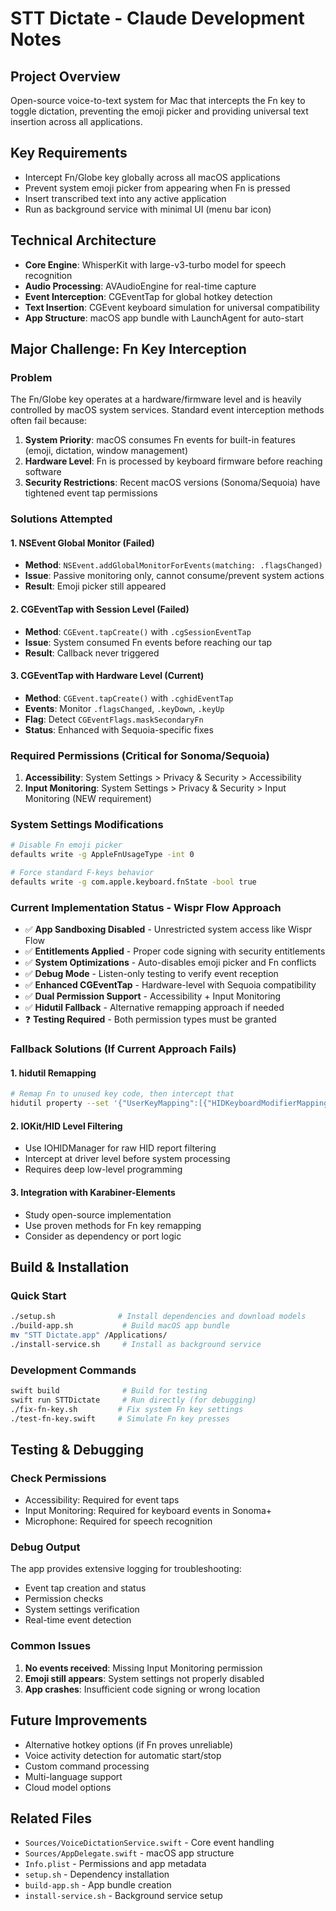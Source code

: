 # STT Dictate - Claude Development Notes

## Project Overview
Open-source voice-to-text system for Mac that intercepts the Fn key to toggle dictation, preventing the emoji picker and providing universal text insertion across all applications.

## Key Requirements
- Intercept Fn/Globe key globally across all macOS applications
- Prevent system emoji picker from appearing when Fn is pressed
- Insert transcribed text into any active application
- Run as background service with minimal UI (menu bar icon)

## Technical Architecture
- **Core Engine**: WhisperKit with large-v3-turbo model for speech recognition
- **Audio Processing**: AVAudioEngine for real-time capture
- **Event Interception**: CGEventTap for global hotkey detection
- **Text Insertion**: CGEvent keyboard simulation for universal compatibility
- **App Structure**: macOS app bundle with LaunchAgent for auto-start

## Major Challenge: Fn Key Interception

### Problem
The Fn/Globe key operates at a hardware/firmware level and is heavily controlled by macOS system services. Standard event interception methods often fail because:

1. **System Priority**: macOS consumes Fn events for built-in features (emoji, dictation, window management)
2. **Hardware Level**: Fn is processed by keyboard firmware before reaching software
3. **Security Restrictions**: Recent macOS versions (Sonoma/Sequoia) have tightened event tap permissions

### Solutions Attempted

#### 1. NSEvent Global Monitor (Failed)
- **Method**: `NSEvent.addGlobalMonitorForEvents(matching: .flagsChanged)`
- **Issue**: Passive monitoring only, cannot consume/prevent system actions
- **Result**: Emoji picker still appeared

#### 2. CGEventTap with Session Level (Failed)
- **Method**: `CGEvent.tapCreate()` with `.cgSessionEventTap`
- **Issue**: System consumed Fn events before reaching our tap
- **Result**: Callback never triggered

#### 3. CGEventTap with Hardware Level (Current)
- **Method**: `CGEvent.tapCreate()` with `.cghidEventTap`
- **Events**: Monitor `.flagsChanged`, `.keyDown`, `.keyUp`
- **Flag**: Detect `CGEventFlags.maskSecondaryFn`
- **Status**: Enhanced with Sequoia-specific fixes

### Required Permissions (Critical for Sonoma/Sequoia)
1. **Accessibility**: System Settings > Privacy & Security > Accessibility
2. **Input Monitoring**: System Settings > Privacy & Security > Input Monitoring (NEW requirement)

### System Settings Modifications
```bash
# Disable Fn emoji picker
defaults write -g AppleFnUsageType -int 0

# Force standard F-keys behavior
defaults write -g com.apple.keyboard.fnState -bool true
```

### Current Implementation Status - Wispr Flow Approach
- ✅ **App Sandboxing Disabled** - Unrestricted system access like Wispr Flow
- ✅ **Entitlements Applied** - Proper code signing with security entitlements
- ✅ **System Optimizations** - Auto-disables emoji picker and Fn conflicts
- ✅ **Debug Mode** - Listen-only testing to verify event reception
- ✅ **Enhanced CGEventTap** - Hardware-level with Sequoia compatibility
- ✅ **Dual Permission Support** - Accessibility + Input Monitoring
- ✅ **Hidutil Fallback** - Alternative remapping approach if needed
- ❓ **Testing Required** - Both permission types must be granted

### Fallback Solutions (If Current Approach Fails)

#### 1. hidutil Remapping
```bash
# Remap Fn to unused key code, then intercept that
hidutil property --set '{"UserKeyMapping":[{"HIDKeyboardModifierMappingSrc":0x700000065,"HIDKeyboardModifierMappingDst":0x7000000FF}]}'
```

#### 2. IOKit/HID Level Filtering
- Use IOHIDManager for raw HID report filtering
- Intercept at driver level before system processing
- Requires deep low-level programming

#### 3. Integration with Karabiner-Elements
- Study open-source implementation
- Use proven methods for Fn key remapping
- Consider as dependency or port logic

## Build & Installation

### Quick Start
```bash
./setup.sh              # Install dependencies and download models
./build-app.sh           # Build macOS app bundle
mv "STT Dictate.app" /Applications/
./install-service.sh     # Install as background service
```

### Development Commands
```bash
swift build              # Build for testing
swift run STTDictate     # Run directly (for debugging)
./fix-fn-key.sh         # Fix system Fn key settings
./test-fn-key.swift     # Simulate Fn key presses
```

## Testing & Debugging

### Check Permissions
- Accessibility: Required for event taps
- Input Monitoring: Required for keyboard events in Sonoma+
- Microphone: Required for speech recognition

### Debug Output
The app provides extensive logging for troubleshooting:
- Event tap creation and status
- Permission checks
- System settings verification
- Real-time event detection

### Common Issues
1. **No events received**: Missing Input Monitoring permission
2. **Emoji still appears**: System settings not properly disabled
3. **App crashes**: Insufficient code signing or wrong location

## Future Improvements
- Alternative hotkey options (if Fn proves unreliable)
- Voice activity detection for automatic start/stop
- Custom command processing
- Multi-language support
- Cloud model options

## Related Files
- `Sources/VoiceDictationService.swift` - Core event handling
- `Sources/AppDelegate.swift` - macOS app structure  
- `Info.plist` - Permissions and app metadata
- `setup.sh` - Dependency installation
- `build-app.sh` - App bundle creation
- `install-service.sh` - Background service setup